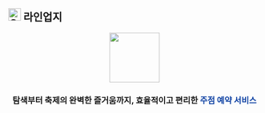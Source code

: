 ## <img src="https://raw.githubusercontent.com/Tarikul-Islam-Anik/Animated-Fluent-Emojis/master/Emojis/Travel%20and%20places/Circus%20Tent.png" alt="Circus Tent" width="25" height="25" /> 라인업지

<div align="center">
<img width="100" src="https://github.com/user-attachments/assets/ce9ee9c7-895c-464d-bb79-22fbbad75b22">
  </br>
  
### 탐색부터 축제의 완벽한 즐거움까지, 효율적이고 편리한 <span style='color:#1043A4'>주점 예약 서비스</span>
